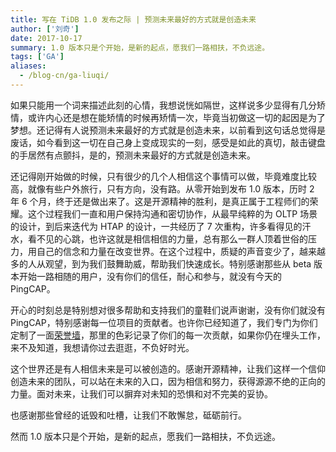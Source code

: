 ```yaml
---
title: 写在 TiDB 1.0 发布之际 | 预测未来最好的方式就是创造未来
author: ['刘奇']
date: 2017-10-17
summary: 1.0 版本只是个开始，是新的起点，愿我们一路相扶，不负远途。
tags: ['GA']
aliases:
  - /blog-cn/ga-liuqi/
---
```


如果只能用一个词来描述此刻的心情，我想说恍如隔世，这样说多少显得有几分矫情，或许内心还是想在能矫情的时候再矫情一次，毕竟当初做这一切的起因是为了梦想。还记得有人说预测未来最好的方式就是创造未来，以前看到这句话总觉得是废话，如今看到这一切在自己身上变成现实的一刻，感受是如此的真切，敲击键盘的手居然有点颤抖，是的，预测未来最好的方式就是创造未来。

还记得刚开始做的时候，只有很少的几个人相信这个事情可以做，毕竟难度比较高，就像有些户外旅行，只有方向，没有路。从零开始到发布 1.0 版本，历时 2 年 6 个月，终于还是做出来了。这是开源精神的胜利，是真正属于工程师们的荣耀。这个过程我们一直和用户保持沟通和密切协作，从最早纯粹的为 OLTP 场景的设计，到后来迭代为 HTAP 的设计，一共经历了 7 次重构，许多看得见的汗水，看不见的心跳，也许这就是相信相信的力量，总有那么一群人顶着世俗的压力，用自己的信念和力量在改变世界。在这个过程中，质疑的声音变少了，越来越多的人从观望，到为我们鼓舞助威，帮助我们快速成长。特别感谢那些从 beta 版本开始一路相随的用户，没有你们的信任，耐心和参与，就没有今天的 PingCAP。

开心的时刻总是特别想对很多帮助和支持我们的童鞋们说声谢谢，没有你们就没有 PingCAP，特别感谢每一位项目的贡献者。也许你已经知道了，我们专门为你们定制了一面[荣誉墙](http://gaday.pingcap.com/)，那里的色彩记录了你们的每一次贡献，如果你仍在埋头工作，来不及知道，我想请你过去逛逛，不负好时光。

这个世界还是有人相信未来是可以被创造的。感谢开源精神，让我们这样一个信仰创造未来的团队，可以站在未来的入口，因为相信和努力，获得源源不绝的正向的力量。面对未来，让我们可以摒弃对未知的恐惧和对不完美的妥协。

也感谢那些曾经的诋毁和吐槽，让我们不敢懈怠，砥砺前行。

然而 1.0 版本只是个开始，是新的起点，愿我们一路相扶，不负远途。
